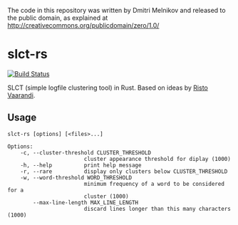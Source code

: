 The code in this repository was written by Dmitri Melnikov
and released to the public domain, as explained at
http://creativecommons.org/publicdomain/zero/1.0/

slct-rs
=======

[![Build Status](https://travis-ci.org/dmit/slct-rs.svg?branch=master)](https://travis-ci.org/dmit/slct-rs)

SLCT (simple logfile clustering tool) in Rust. Based on ideas
by [Risto Vaarandi](https://github.com/ristov).

## Usage
```
slct-rs [options] [<files>...]

Options:
    -c, --cluster-threshold CLUSTER_THRESHOLD
                        cluster appearance threshold for diplay (1000)
    -h, --help          print help message
    -r, --rare          display only clusters below CLUSTER_THRESHOLD
    -w, --word-threshold WORD_THRESHOLD
                        minimum frequency of a word to be considered for a
                        cluster (1000)
        --max-line-length MAX_LINE_LENGTH
                        discard lines longer than this many characters (1000)
```
